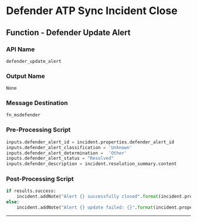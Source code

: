 <!--
    DO NOT MANUALLY EDIT THIS FILE
    THIS FILE IS AUTOMATICALLY GENERATED WITH resilient-circuits codegen
-->

# Defender ATP Sync Incident Close

## Function - Defender Update Alert

### API Name
`defender_update_alert`

### Output Name
`None`

### Message Destination
`fn_msdefender`

### Pre-Processing Script
```python
inputs.defender_alert_id = incident.properties.defender_alert_id
inputs.defender_alert_classification = 'Unknown'
inputs.defender_alert_determination =  'Other'
inputs.defender_alert_status = "Resolved"
inputs.defender_description = incident.resolution_summary.content
```

### Post-Processing Script
```python
if results.success:
    incident.addNote("Alert {} successfully closed".format(incident.properties.defender_alert_id))
else:
    incident.addNote("Alert {} update failed: {}".format(incident.properties.defender_alert_id, results.reason))
```

---

